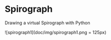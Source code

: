 # Spirograph
Drawing a virtual Spirograph with Python

![spirograph1](doc/img/spirograph1.png = 125px)